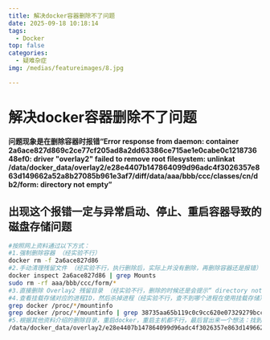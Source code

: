 ```yaml
---
title: 解决docker容器删除不了问题
date: 2025-09-18 10:18:14
tags: 
  - Docker
top: false
categories: 
  - 疑难杂症
img: /medias/featureimages/8.jpg

---
```


# 解决docker容器删除不了问题
**问题现象是在删除容器时报错“Error response from daemon: container 2a6ace827d869c2ce77cf205ad8a2dd63386ce715ae1e0cabe0c121873648ef0: driver "overlay2" failed to remove root filesystem: unlinkat /data/docker_data/overlay2/e28e4407b147864099d96adc4f3026357e863d149662a52a8b27085b961e3af7/diff/data/aaa/bbb/ccc/classes/cn/db2/form: directory not empty”**
## 出现这个报错一定与异常启动、停止、重启容器导致的磁盘存储问题
``` bash
#按照网上资料通过以下方式：
#1.强制删除容器 （经实验不行）
docker rm -f 2a6ace827d86
#2.手动清理残留文件​ （经实验不行，执行删除后，实际上并没有删除，再删除容器还是报错）
docker inspect 2a6ace827d86 | grep Mounts
sudo rm -rf aaa/bbb/ccc/form/*
#3.直接删除 Overlay2 残留目录​ （经实验不行，删除的时候还是会提示“ directory not empty”）
#4.查看挂载存储对应的进程ID，然后杀掉进程（经实验不行，查不到哪个进程在使用挂载存储）
grep docker /proc/*/mountinfo 
grep docker /proc/*/mountinfo | grep 38735aa65b119c0c9cc620e07329279bcc20e9482feaaf81d85982c5ccc4543 | awk -F’:’‘{print $1}’ | awk -F’/’ ‘{print $3}’
#5.根据其他资料介绍的删除目录，重启docker，重启主机都不行，最后冒出来一个想法：找到
/data/docker_data/overlay2/e28e4407b147864099d96adc4f3026357e863d149662a52a8b27085b961e3af7这个目录，使用mv 命令 换成另外一个名字，然后重启docker，然后再rm 容器id 解决
